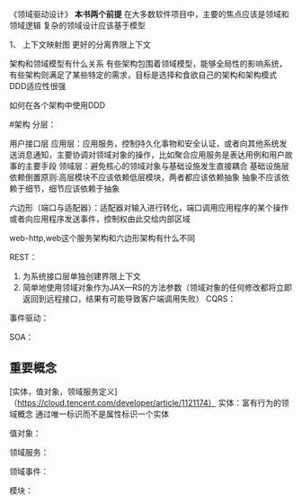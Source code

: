 《领域驱动设计》
**本书两个前提**
在大多数软件项目中，主要的焦点应该是领域和领域逻辑
复杂的领域设计应该基于模型

1、  上下文映射图 更好的分离界限上下文

架构和领域模型有什么关系
有些架构包围着领域模型，能够全局性的影响系统，有些架构则满足了某些特定的需求，目标是选择和食欲自己的架构和架构模式
DDD适应性很强

如何在各个架构中使用DDD


#架构
分层：

用户接口层
应用层：应用服务，控制持久化事物和安全认证，或者向其他系统发送消息通知，主要协调对领域对象的操作，比如聚合应用服务是表达用例和用户故事的主要手段
领域层：避免核心的领域对象与基础设施发生直接耦合
基础设施层
依赖倒置原则:高层模块不应该依赖低层模块，两者都应该依赖抽象
抽象不应该依赖于细节，细节应该依赖于抽象

六边形（端口与适配器）：适配器对输入进行转化，端口调用应用程序的某个操作或者向应用程序发送事件，控制权由此交给内部区域

web-http,web这个服务架构和六边形架构有什么不同

REST：
1. 为系统接口层单独创建界限上下文
2. 简单地使用领域对象作为JAX—RS的方法参数（领域对象的任何修改都将立即返回到远程接口，结果有可能导致客户端调用失败）
CQRS：

事件驱动：

SOA：



## 重要概念

[实体，值对象，领域服务定义]（https://cloud.tencent.com/developer/article/1121174）
实体：富有行为的领域概念
通过唯一标识而不是属性标识一个实体



值对象：

领域服务：

领域事件：

模块：
